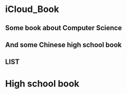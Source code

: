 # iCloud_Book

## Some book about Computer Science
## And some Chinese high school book

## LIST

# High school book
